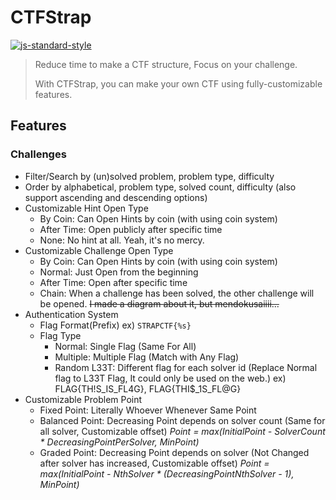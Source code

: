 # CTFStrap

[![js-standard-style](https://img.shields.io/badge/code%20style-standard-brightgreen.svg?style=flat)](https://github.com/feross/standard)

> Reduce time to make a CTF structure, Focus on your challenge.
>
> With CTFStrap, you can make your own CTF using fully-customizable features.

## Features
### Challenges
- Filter/Search by (un)solved problem, problem type, difficulty
- Order by alphabetical, problem type, solved count, difficulty (also support ascending and descending options)
- Customizable Hint Open Type
	- By Coin: Can Open Hints by coin (with using coin system)
	- After Time: Open publicly after specific time
	- None: No hint at all. Yeah, it's no mercy.
- Customizable Challenge Open Type
	- By Coin: Can Open Hints by coin (with using coin system)
	- Normal: Just Open from the beginning
	- After Time: Open after specific time
	- Chain: When a challenge has been solved, the other challenge will be opened.
	  ~~I made a diagram about it, but mendokusaiiii...~~
- Authentication System
	- Flag Format(Prefix)
	ex) `STRAPCTF{%s}`
	- Flag Type
		- Normal: Single Flag (Same For All)
		- Multiple: Multiple Flag (Match with Any Flag)
		- Random L33T: Different flag for each solver id
	(Replace Normal flag to L33T  Flag, It could only be used on the web.)
	ex) FLAG{TH!S_IS_FL4G}, FLAG{THI$\_1S\_FL@G}
- Customizable Problem Point
	- Fixed Point: Literally Whoever Whenever Same Point
	- Balanced Point: Decreasing Point depends on solver count (Same for all solver, Customizable offset)
	*Point = max(InitialPoint - SolverCount * DecreasingPointPerSolver, MinPoint)*
	- Graded Point: Decreasing Point depends on solver (Not Changed after solver has increased, Customizable offset)
	*Point = max(InitialPoint - NthSolver * (DecreasingPointNthSolver - 1), MinPoint)*